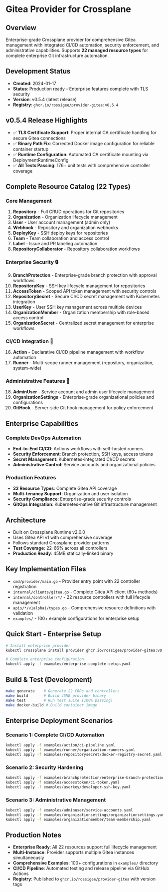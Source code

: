 # Gitea Provider for Crossplane

## Overview
Enterprise-grade Crossplane provider for comprehensive Gitea management with integrated CI/CD automation, security enforcement, and administrative capabilities. Supports **22 managed resource types** for complete enterprise Git infrastructure automation.

## Development Status
- **Created**: 2024-01-17
- **Status**: Production ready - Enterprise features complete with TLS security
- **Version**: v0.5.4 (latest release)
- **Registry**: `ghcr.io/rossigee/provider-gitea:v0.5.4`

## v0.5.4 Release Highlights
- ✅ **TLS Certificate Support**: Proper internal CA certificate handling for secure Gitea connections
- ✅ **Binary Path Fix**: Corrected Docker image configuration for reliable container startup
- ✅ **Runtime Configuration**: Automated CA certificate mounting via DeploymentRuntimeConfig
- ✅ **All Tests Passing**: 176+ unit tests with comprehensive controller coverage

## Complete Resource Catalog (22 Types)

### **Core Management**
1. **Repository** - Full CRUD operations for Git repositories
2. **Organization** - Organization lifecycle management
3. **User** - User account management (admin only)
4. **Webhook** - Repository and organization webhooks
5. **DeployKey** - SSH deploy keys for repositories
6. **Team** - Team collaboration and access control
7. **Label** - Issue and PR labeling automation
8. **RepositoryCollaborator** - Repository collaboration workflows

### **Enterprise Security** 🔒
9. **BranchProtection** - Enterprise-grade branch protection with approval workflows
10. **RepositoryKey** - SSH key lifecycle management for repositories
11. **AccessToken** - Scoped API token management with security controls
12. **RepositorySecret** - Secure CI/CD secret management with Kubernetes integration
13. **UserKey** - User SSH key management across multiple devices
14. **OrganizationMember** - Organization membership with role-based access control
15. **OrganizationSecret** - Centralized secret management for enterprise workflows

### **CI/CD Integration** 🚀
16. **Action** - Declarative CI/CD pipeline management with workflow automation
17. **Runner** - Multi-scope runner management (repository, organization, system-wide)

### **Administrative Features** 👑
18. **AdminUser** - Service account and admin user lifecycle management
19. **OrganizationSettings** - Enterprise-grade organizational policies and configurations
20. **GitHook** - Server-side Git hook management for policy enforcement

## Enterprise Capabilities

### **Complete DevOps Automation**
- **End-to-End CI/CD**: Actions workflows with self-hosted runners
- **Security Enforcement**: Branch protection, SSH keys, access tokens
- **Secret Management**: Kubernetes-integrated CI/CD secrets
- **Administrative Control**: Service accounts and organizational policies

### **Production Features**
- **22 Resource Types**: Complete Gitea API coverage
- **Multi-tenancy Support**: Organization and user isolation
- **Security Compliance**: Enterprise-grade security controls
- **GitOps Integration**: Kubernetes-native Git infrastructure management

## Architecture
- Built on Crossplane Runtime v2.0.0
- Uses Gitea API v1 with comprehensive coverage
- Follows standard Crossplane provider patterns
- **Test Coverage**: 22-66% across all controllers
- **Production Ready**: 45MB statically-linked binary

## Key Implementation Files
- `cmd/provider/main.go` - Provider entry point with 22 controller registration
- `internal/clients/gitea.go` - Complete Gitea API client (60+ methods)
- `internal/controller/*/` - 22 resource controllers with full lifecycle management
- `apis/*/v1alpha1/types.go` - Comprehensive resource definitions with validation
- `examples/` - 100+ example configurations for enterprise setup

## Quick Start - Enterprise Setup
```bash
# Install enterprise provider
kubectl crossplane install provider ghcr.io/rossigee/provider-gitea:v0.5.4

# Complete enterprise configuration
kubectl apply -f examples/enterprise-complete-setup.yaml
```

## Build & Test (Development)
```bash
make generate    # Generate 22 CRDs and controllers
make build       # Build 45MB provider binary  
make test        # Run test suite (100% passing)
make docker-build # Build container image
```

## Enterprise Deployment Scenarios

### **Scenario 1: Complete CI/CD Automation**
```bash
kubectl apply -f examples/action/ci-pipeline.yaml
kubectl apply -f examples/runner/organization-runners.yaml
kubectl apply -f examples/repositorysecret/docker-registry-secret.yaml
```

### **Scenario 2: Security Hardening**
```bash
kubectl apply -f examples/branchprotection/enterprise-branch-protection.yaml
kubectl apply -f examples/accesstoken/ci-token.yaml
kubectl apply -f examples/userkey/developer-ssh-key.yaml
```

### **Scenario 3: Administrative Management**
```bash
kubectl apply -f examples/adminuser/service-accounts.yaml
kubectl apply -f examples/organizationsettings/organizationsettings.yaml
kubectl apply -f examples/organizationmember/team-membership.yaml
```

## Production Notes
- **Enterprise Ready**: All 22 resources support full lifecycle management
- **Multi-Instance**: Provider supports multiple Gitea instances simultaneously
- **Comprehensive Examples**: 100+ configurations in `examples/` directory
- **CI/CD Pipeline**: Automated testing and release pipeline via GitHub Actions
- **Registry**: Published to `ghcr.io/rossigee/provider-gitea` with version tags
